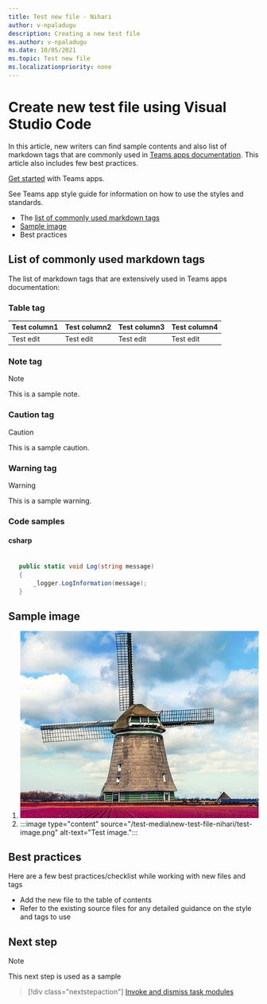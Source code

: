```yaml
---
title: Test new file - Nihari
author: v-npaladugu
description: Creating a new test file
ms.author: v-npaladugu
ms.date: 10/05/2021
ms.topic: Test new file
ms.localizationpriority: none
---
```


# Create new test file using Visual Studio Code

In this article, new writers can find sample contents and also list of markdown tags that are commonly used in [Teams apps documentation](overview.md). This article also includes few best practices.

[Get started](get-started/code-samples.md) with Teams apps.

See Teams app style guide for information on how to use the styles and standards.

- The [list of commonly used markdown tags](#list-of-commonly-used-markdown-tags)
- [Sample image](#sample-image)
- Best practices

## List of commonly used markdown tags

The list of markdown tags that are extensively used in Teams apps documentation:

### Table tag

|Test column1 | Test column2 | Test column3 | Test column4 | 
|----------------|-----------------|--------------|--------------|
| Test edit | Test edit | Test edit | Test edit |

### Note tag

> [!NOTE]
> This is a sample note.

### Caution tag

> [!CAUTION]
> This is a sample caution.

### Warning tag

> [!WARNING]
> This is a sample warning.

### Code samples

#### csharp

 ``` csharp

    public static void Log(string message)
    {
        _logger.LogInformation(message);
    }

```

## Sample image

1. ![Test image1](test-image.png)
2. :::image type="content" source="/test-media\new-test-file-nihari/test-image.png" alt-text="Test image.":::

## Best practices

Here are a few best practices/checklist while working with new files and tags

- Add the new file to the table of contents
- Refer to the existing source files for any detailed guidance on the style and tags to use

## Next step

> [!NOTE]
> This next step is used as a sample

> [!div class="nextstepaction"]
> [Invoke and dismiss task modules](~/task-modules-and-cards/task-modules/invoking-task-modules.md)
